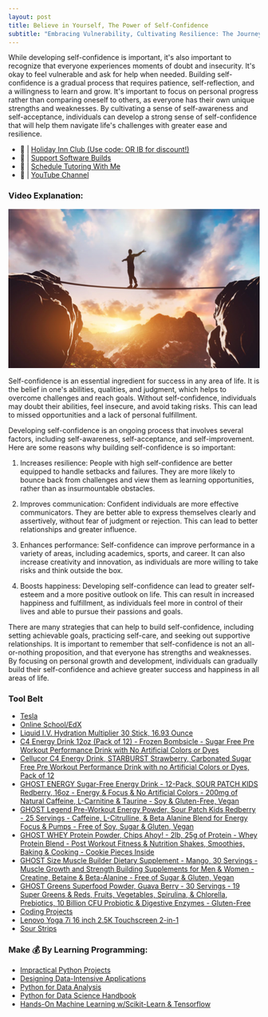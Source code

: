 ```yaml
---
layout: post
title: Believe in Yourself, The Power of Self-Confidence
subtitle: "Embracing Vulnerability, Cultivating Resilience: The Journey to Self-Confidence."
---
```


While developing self-confidence is important, it's also important to recognize that everyone experiences moments of doubt and insecurity. It's okay to feel vulnerable and ask for help when needed. Building self-confidence is a gradual process that requires patience, self-reflection, and a willingness to learn and grow. It's important to focus on personal progress rather than comparing oneself to others, as everyone has their own unique strengths and weaknesses. By cultivating a sense of self-awareness and self-acceptance, individuals can develop a strong sense of self-confidence that will help them navigate life's challenges with greater ease and resilience.

- 🔗 | [Holiday Inn Club (Use code: OR IB for discount!)](https://holidayinnclub.com/)
- 🔗 | [Support Software Builds](https://www.buymeacoffee.com/kadad1312d)
- 🔗 | [Schedule Tutoring With Me](https://www.calendly.com/kadad1312)
- 🔗 | [YouTube Channel](https://www.youtube.com/@RealKhaledAdad)

### Video Explanation:

[![IMAGE_ALT](../img/self-confidence.png)](https://youtube.com/shorts/77Fso0tvKe0?feature=share)

Self-confidence is an essential ingredient for success in any area of life. It is the belief in one's abilities, qualities, and judgment, which helps to overcome challenges and reach goals. Without self-confidence, individuals may doubt their abilities, feel insecure, and avoid taking risks. This can lead to missed opportunities and a lack of personal fulfillment.

Developing self-confidence is an ongoing process that involves several factors, including self-awareness, self-acceptance, and self-improvement. Here are some reasons why building self-confidence is so important:

1. Increases resilience: People with high self-confidence are better equipped to handle setbacks and failures. They are more likely to bounce back from challenges and view them as learning opportunities, rather than as insurmountable obstacles.

2. Improves communication: Confident individuals are more effective communicators. They are better able to express themselves clearly and assertively, without fear of judgment or rejection. This can lead to better relationships and greater influence.

3. Enhances performance: Self-confidence can improve performance in a variety of areas, including academics, sports, and career. It can also increase creativity and innovation, as individuals are more willing to take risks and think outside the box.

4. Boosts happiness: Developing self-confidence can lead to greater self-esteem and a more positive outlook on life. This can result in increased happiness and fulfillment, as individuals feel more in control of their lives and able to pursue their passions and goals.

There are many strategies that can help to build self-confidence, including setting achievable goals, practicing self-care, and seeking out supportive relationships. It is important to remember that self-confidence is not an all-or-nothing proposition, and that everyone has strengths and weaknesses. By focusing on personal growth and development, individuals can gradually build their self-confidence and achieve greater success and happiness in all areas of life.

### Tool Belt
- [Tesla](https://ts.la/khaled835973)
- [Online School/EdX](https://www.edx.org/?utm_source=google&utm_campaign=18736834479&utm_medium=cpc&utm_term=edx&hsa_acc=7245054034&hsa_cam=18736834479&hsa_grp=140243978342&hsa_ad=631521652739&hsa_src=g&hsa_tgt=kwd-89882436&hsa_kw=edx&hsa_mt=e&hsa_net=adwords&hsa_ver=3&gclid=Cj0KCQiA0oagBhDHARIsAI-BbgfFSx9sQrdOhE0zshO9rXNE6ZsM_6g0CsF0uBeLd3GwriWBoJtxVXwaAqA2EALw_wcB)
- [Liquid I.V. Hydration Multiplier 30 Stick, 16.93 Ounce](https://amzn.to/3ZFDjDq)
- [C4 Energy Drink 12oz (Pack of 12) - Frozen Bombsicle - Sugar Free Pre Workout Performance Drink with No Artificial Colors or Dyes](https://amzn.to/3ZEVtFy)
- [Cellucor C4 Energy Drink, STARBURST Strawberry, Carbonated Sugar Free Pre Workout Performance Drink with no Artificial Colors or Dyes, Pack of 12](https://amzn.to/3y8KJ6m)
- [GHOST ENERGY Sugar-Free Energy Drink - 12-Pack, SOUR PATCH KIDS Redberry, 16oz - Energy & Focus & No Artificial Colors - 200mg of Natural Caffeine, L-Carnitine & Taurine - Soy & Gluten-Free, Vegan](https://amzn.to/3Jeaed7)
- [GHOST Legend Pre-Workout Energy Powder, Sour Patch Kids Redberry - 25 Servings - Caffeine, L-Citrulline, & Beta Alanine Blend for Energy Focus & Pumps - Free of Soy, Sugar & Gluten, Vegan](https://amzn.to/3SOshts)
- [GHOST WHEY Protein Powder, Chips Ahoy! - 2lb, 25g of Protein - Whey Protein Blend - ­Post Workout Fitness & Nutrition Shakes, Smoothies, Baking & Cooking - Cookie Pieces Inside](https://amzn.to/3y8rGtd)
- [GHOST Size Muscle Builder Dietary Supplement - Mango, 30 Servings - Muscle Growth and Strength Building Supplements for Men & Women - Creatine, Betaine & Beta-Alanine - Free of Sugar & Gluten, Vegan](https://amzn.to/3YkH8g8)
- [GHOST Greens Superfood Powder, Guava Berry - 30 Servings - 19 Super Greens & Reds, Fruits, Vegetables, Spirulina, & Chlorella, Prebiotics, 10 Billion CFU Probiotic & Digestive Enzymes - Gluten-Free](https://amzn.to/3J8I0PN)
- [Coding Projects](https://www.buymeacoffee.com/kadad1312d)
- [Lenovo Yoga 7i 16 inch 2.5K Touchscreen 2-in-1](https://amzn.to/41CfSfY)
- [Sour Strips](https://amzn.to/3EDWUM7)

### Make 💰 By Learning Programming:

- [Impractical Python Projects](https://amzn.to/3JpCpWH)
- [Designing Data-Intensive Applications](https://amzn.to/3Hgh5Sj)
- [Python for Data Analysis](https://amzn.to/3D0C8pl)
- [Python for Data Science Handbook](https://amzn.to/3XnZ1ez)
- [Hands-On Machine Learning w/Scikit-Learn & Tensorflow](https://amzn.to/3QTWoyt)

<br>